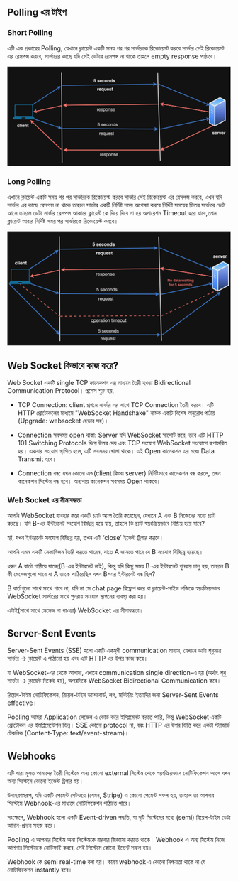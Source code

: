 ## Polling এর টাইপ

### Short Polling

এটি এক প্রকারের Polling, যেখানে ক্লায়েন্ট একটি সময় পর পর সার্ভারকে রিকোয়েস্ট করবে সার্ভার সেই রিকোয়েস্ট এর রেসপন্স করবে, সার্ভারের কাছে যদি সেই ডেটার রেসপন্স না থাকে তাহলে empty response পাঠাবে।

<p align="center">
  <img src="./images/short-polling.png" alt="short-polling">
</p>

### Long Polling

এখানে ক্লায়েন্ট একটি সময় পর পর সার্ভারকে রিকোয়েস্ট করবে সার্ভার সেই রিকোয়েস্ট এর রেসপন্স করবে, এখন যদি সার্ভার এর কাছে রেসপন্স না থাকে তাহলে সার্ভার একটি নির্দিষ্ট সময় অপেক্ষা করবে নির্দিষ্ট সময়ের ভিতর সার্ভারে ডেটা আসে তাহলে ডেটা সার্ভার রেসপন্স আকারে ক্লায়েন্ট কে দিয়ে দিবে না হয় অপারেশন Timeout হয়ে যাবে,তখন ক্লায়েন্ট আবার নির্দিষ্ট সময় পর সার্ভারকে রিকোয়েস্ট করবে।

<p align="center">
  <img src="./images/long-polling.png" alt="long-polling">
</p>

## Web Socket কিভাবে কাজ করে?

Web Socket একটি single TCP কানেকশন এর মাধ্যমে তৈরী হওয়া Bidirectional Communication Protocol। প্রসেস শুরু হয়,

- TCP Connection: client প্রথমে সার্ভার এর সাথে TCP Connection তৈরী করবে। এটি HTTP প্রোটোকলের মাধ্যমে "WebSocket Handshake" নামক একটি বিশেষ অনুরোধ পাঠায় (Upgrade: websocket হেডার সহ)।

- Connection সবসময় open থাকা: Server যদি WebSocket সাপোর্ট করে, তবে এটি HTTP 101 Switching Protocols দিয়ে উত্তর দেয় এবং TCP সংযোগ WebSocket সংযোগে রূপান্তরিত হয়। একবার সংযোগ স্থাপিত হলে, এটি সবসময় খোলা থাকে। এই Open কানেকশন এর মধ্যে Data Transmit হবে।

- Connection বন্ধ: যখন কোনো এন্ড(client কিংবা server) নির্দিষ্টভাবে কানেকশন বন্ধ করলে, তখন কানেকশন সিস্টেম বন্ধ হবে। অন্যথায় কানেকশন সবসময় Open থাকবে।

### Web Socket এর সীমাবদ্ধতা

আপনি WebSocket ব্যবহার করে একটি চ্যাট অ্যাপ তৈরি করেছেন, যেখানে A এবং B নিজেদের মধ্যে চ্যাট করছে। যদি B-এর ইন্টারনেট সংযোগ বিচ্ছিন্ন হয়ে যায়, তাহলে কি চ্যাট স্বয়ংক্রিয়ভাবে নিষ্ক্রিয় হয়ে যাবে?

হ্যাঁ, যখন ইন্টারনেট সংযোগ বিচ্ছিন্ন হয়, তখন এটি ‘close’ ইভেন্ট ট্রিগার করবে।

আপনি এমন একটি মেকানিজম তৈরি করতে পারেন, যাতে A জানতে পারে যে B সংযোগ বিচ্ছিন্ন হয়েছে।

ধরুন A বার্তা পাঠিয়ে যাচ্ছে(B-এর ইন্টারনেট নাই), কিন্তু যদি কিছু সময় B-এর ইন্টারনেট পুনরায় চালু হয়, তাহলে B কী মেসেজগুলো পাবে যা A তাকে পাঠিয়েছিল যখন B-এর ইন্টারনেট বন্ধ ছিল?

B বার্তাগুলো সাথে সাথে পাবে না, যদি না সে chat page রিফ্রেশ করে বা ক্লায়েন্ট-সাইড লজিকে স্বয়ংক্রিয়ভাবে WebSocket সার্ভারের সাথে পুনরায় সংযোগ স্থাপনের ব্যবস্থা করা হয়।

এটাই(সাথে সাথে মেসেজ না পাওয়া) WebSocket এর সীমাবদ্ধতা।

## Server-Sent Events

Server-Sent Events (SSE) হলো একটি একমুখী communication মাধ্যম, যেখানে ডাটা শুধুমাত্র সার্ভার → ক্লায়েন্ট এ পাঠানো হয় এবং এটি HTTP এর উপর কাজ করে।

যা WebSocket-এর থেকে আলাদা, এখানে communication single direction-এ হয় (অর্থাৎ শুধু সার্ভার → ক্লায়েন্ট দিকেই হয়), অপরদিকে WebSocket Bidirectional Communication করে।

রিয়েল-টাইম নোটিফিকেশন, রিয়েল-টাইম ড্যাশবোর্ড, লগ, মনিটরিং ইত্যাদির জন্য Server-Sent Events effective।

Pooling আমরা Application লেভেল এ কোড করে ইম্প্লিমেনট করতে পারি, কিন্তু WebSocket একটি প্রোটোকল এর ইমপ্লিমেন্টেশন ভিন্ন। SSE কোনো protocol না, বরং HTTP এর উপর ভিত্তি করে একটা স্ট্যান্ডার্ড টেকনিক (Content-Type: text/event-stream)।

## Webhooks

এটি দ্বারা মূলত আমাদের তৈরী সিস্টেমে অন্য কোনো external সিস্টেম থেকে স্বয়ংক্রিয়ভাবে নোটিফিকেশন আসে যখন অন্য সিস্টেমে কোনো ইভেন্ট ট্রিগার হয়।

উদাহরণস্বরূপ, যদি একটি পেমেন্ট গেটওয়ে (যেমন, Stripe) এ কোনো পেমেন্ট সফল হয়, তাহলে তা আপনার সিস্টেমে Webhook-এর মাধ্যমে নোটিফিকেশন পাঠাতে পারে।

সংক্ষেপে, Webhook হলো একটি Event-driven পদ্ধতি, যা দুটি সিস্টেমের মধ্যে (semi) রিয়েল-টাইম ডেটা আদান-প্রদান সহজ করে।

Pooling এ আপনার সিস্টেম অন্য সিস্টেমকে বারবার জিজ্ঞাসা করতে থাকে। Webhook এ অন্য সিস্টেম নিজে আপনার সিস্টেমকে নোটিফাই করবে, সেই সিস্টেমে কোনো ইভেন্ট সফল হয়।

Webhook কে semi real-time বলা হয়। কারণ webhook এ কোনো নিশ্চয়তা থাকে না যে নোটিফিকেশন instantly হবে।
